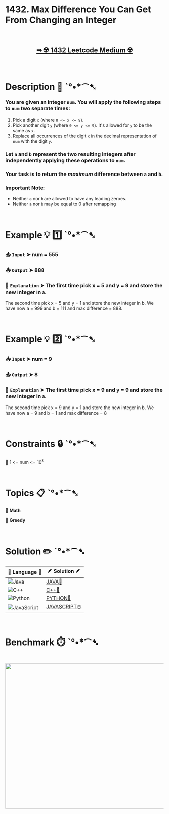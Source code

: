 # 1432. Max Difference You Can Get From Changing an Integer

</br>

<h2 align="center"> 

<a href="https://leetcode.com/problems/max-difference-you-can-get-from-changing-an-integer/description/?envType=daily-question&envId=2025-06-15"><strong>➥ ☢️ 1432 Leetcode Medium ☢️ </strong></a>
</h2>

</br>

# Description 📜 ˋ°•*⁀➷

### You are given an integer `num`. You will apply the following steps to `num` two separate times:

1. Pick a digit `x` (where `0 <= x <= 9`).
2. Pick another digit `y` (where `0 <= y <= 9`).  It's allowed for `y` to be the same as `x`.
3. Replace all occurrences of the digit `x` in the decimal representation of `num` with the digit `y`.

### Let `a` and `b` represent the two resulting integers after independently applying these operations to `num`.

### Your task is to return the *maximum* difference between `a` and `b`.

### Important Note:

- Neither `a` nor `b` are allowed to have any leading zeroes.
- Neither `a` nor `b` may be equal to 0 after remapping

</br>

# Example 💡 1️⃣ ˋ°•*⁀➷

  ### 📥 `Input`  ➤ num = 555

  ### 📤 `Output`  ➤ 888

  ### 🔦 `Explanation`  ➤ The first time pick x = 5 and y = 9 and store the new integer in a.
The second time pick x = 5 and y = 1 and store the new integer in b.
We have now a = 999 and b = 111 and max difference = 888.

</br>

# Example 💡 2️⃣ ˋ°•*⁀➷

  ### 📥 `Input` ➤ num = 9

  ### 📤 `Output`  ➤ 8

  ### 🔦 `Explanation` ➤ The first time pick x = 9 and y = 9 and store the new integer in a.
The second time pick x = 9 and y = 1 and store the new integer in b.
We have now a = 9 and b = 1 and max difference = 8

</br>

# Constraints 🔒 ˋ°•*⁀➷

🔹 1 <= num <= 10<sup>8</sup> </br>

</br>

# Topics 📋 ˋ°•*⁀➷

🔸 **Math**  </br>

🔸 **Greedy**  </br>

</br>

# Solution ✏️ ˋ°•*⁀➷

| 📒 Language 📒  | 🪶 Solution 🪶 |
| ------------- | ------------- |
|  ![Java](https://img.shields.io/badge/java-%23ED8B00.svg?style=for-the-badge&logo=openjdk&logoColor=white)  | [JAVA🍁]() |
|  ![C++](https://img.shields.io/badge/c++-%2300599C.svg?style=for-the-badge&logo=c%2B%2B&logoColor=white)  | [C++🎲]()  |
|  ![Python](https://img.shields.io/badge/python-3670A0?style=for-the-badge&logo=python&logoColor=ffdd54)    | [PYTHON🍰]() |
| ![JavaScript](https://img.shields.io/badge/javascript-%23323330.svg?style=for-the-badge&logo=javascript&logoColor=%23F7DF1E)   | [JAVASCRIPT☃️]() |

</br>

# Benchmark ⏱️ ˋ°•*⁀➷

<h1  align="center" >

<img src ="" width = "700px" height="462px" />

</h1>
